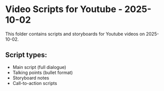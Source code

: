 # Video Scripts for Youtube - 2025-10-02

This folder contains scripts and storyboards for Youtube videos on 2025-10-02.

## Script types:
- Main script (full dialogue)
- Talking points (bullet format)
- Storyboard notes
- Call-to-action scripts
